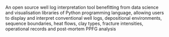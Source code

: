 An open source well log interpretation tool benefitting from data science and visualisation libraries of Python programming language, allowing users to display and interpret conventional well logs, depositional environments, sequence boundaries, heat flows, clay types, fracture intensities, operational records and post-mortem PPFG analysis
